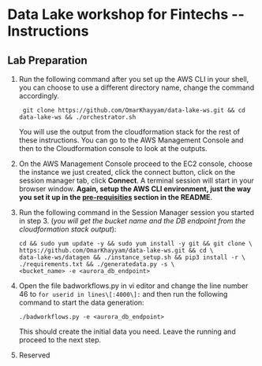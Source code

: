 Data Lake workshop for Fintechs -- Instructions
===============================================

Lab Preparation
---------------

1. Run the following command after you set up the AWS CLI in your shell, you can choose to 
   use a different directory name, change the command accordingly.

        git clone https://github.com/OmarKhayyam/data-lake-ws.git && cd data-lake-ws && ./orchestrator.sh
   
   You will use the output from the cloudformation stack for the rest of these instructions. 
   You can go to the AWS Management Console and then to the Cloudformation console to look at the outputs.

2.  On the AWS Management Console proceed to the EC2 console, choose the 
    instance we just created, click the connect button, click on the session 
    manager tab, click **Connect**. A terminal session will start in your browser window.
    **Again, setup the AWS CLI environment, just the way you set it up
    in the [pre-requisities](../README.md) section in the README**.

3.  Run the following command in the Session Manager session you started
    in step 3. (*you will get the bucket name and the DB endpoint from
    the cloudformation stack output*):

        cd && sudo yum update -y && sudo yum install -y git && git clone \
        https://github.com/OmarKhayyam/data-lake-ws.git && cd \
        data-lake-ws/datagen && ./instance_setup.sh && pip3 install -r \
        ./requirements.txt && ./generatedata.py -s \
        <bucket_name> -e <aurora_db_endpoint>

4.  Open the file badworkflows.py in vi editor and change the line
    number 46 to `for userid in lines\[:4000\]:` and then run the
    following command to start the data generation:

        ./badworkflows.py -e <aurora_db_endpoint>

    This should create the initial data you need. Leave the running and
    proceed to the next step.

5. Reserved
